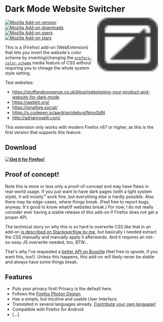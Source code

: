 # Dark Mode Website Switcher <img align="right" height="200" width="200" src="src/icons/icon-dark.svg">

[![Mozilla Add-on version](https://img.shields.io/amo/v/dark-mode-website-switcher.svg)](https://addons.mozilla.org/firefox/addon/dark-mode-website-switcher/?src=external-github-shield-downloads)  
[![Mozilla Add-on downloads](https://img.shields.io/amo/d/dark-mode-website-switcher.svg)](https://addons.mozilla.org/firefox/addon/dark-mode-website-switcher/?src=external-github-shield-downloads)
[![Mozilla Add-on users](https://img.shields.io/amo/users/dark-mode-website-switcher.svg)](https://addons.mozilla.org/firefox/addon/dark-mode-website-switcher/statistics/)
[![Mozilla Add-on stars](https://img.shields.io/amo/stars/dark-mode-website-switcher.svg)](https://addons.mozilla.org/firefox/addon/dark-mode-website-switcher/reviews/)

This is a (Firefox) add-on (WebExtension) that lets you invert the website's color scheme by inverting/changing the [`prefers-color-scheme`](https://developer.mozilla.org/docs/Web/CSS/@media/prefers-color-scheme) media feature of CSS without requiring you to chnage the whole system style setting.

Test websites:
* https://stuffandnonsense.co.uk/blog/redesigning-your-product-and-website-for-dark-mode
* https://webkit.org/
* https://pinafore.social/
* https://s.codepen.io/aardrian/debug/NmoQdN
* http://adrianroselli.com/

This extension only works with modern Firefox v67 or higher, as this is the first version that supports this feature.

## Download

**[![Get it for Firefox!](https://addons.cdn.mozilla.net/static/img/addons-buttons/AMO-button_1.png)](https://addons.mozilla.org/firefox/addon/dark-mode-website-switcher/?src=external-github-download)**

## Proof of concept!

Note this is more or less only a proof-of-concept and may have flaws in real-world usage.
If you just want to have dark pages (with a light system style), it will mostly™ work fine, but everything else is hardly possible. Also there may be edge-cases, where things break. (Feel free to report bugs, anyway. It's good to know what/if websites break.)
For now, I do not really consider ever having a stable release of this add-on if Firefox does not get a proper API.

The technical story on why this is so hard to overwrite CSS like that in an add-on [is described on Stackoverflow by me](https://stackoverflow.com/a/55910185/5008962), but basically I needed extract the CSS manually and manually apply it afterwards. And it requires an not-so-easy JS overwrite needed, too, BTW…

That's why I've requested a [better API on Bugzilla](https://bugzilla.mozilla.org/show_bug.cgi?id=1547818) (feel free to upvote, if you want this, too!). Unless this happens, this add-on will likely never be stable and always have some things break.

## Features

* Puts your privacy first! Privacy is the default here.
* Follows the [Firefox Photon Design](https://design.firefox.com/photon).
* Has a simple, but intuitive and usable User Interface.
* Translated in several languages already. [Contribute your own language!](CONTRIBUTING.md#Translations)
* Compatible with Firefox for Android
* […]

